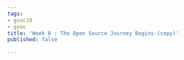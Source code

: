 ```yaml
---
tags:
- gsoc19
- gsoc
title: 'Week 0 : The Open Source Journey Begins-(copy)'
published: false

---
```

